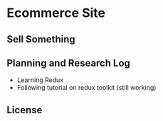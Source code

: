 # Ecommerce Site

## Sell Something

## Planning and Research Log

* Learning Redux 
* Following tutorial on redux toolkit (still working)

## License